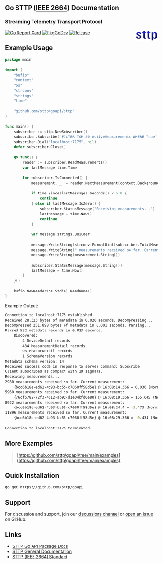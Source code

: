 ## Go STTP ([IEEE 2664](https://standards.ieee.org/project/2664.html)) Documentation
### Streaming Telemetry Transport Protocol

<img align="right" src="img/sttp.png">

[![Go Report Card](https://goreportcard.com/badge/github.com/sttp/goapi)](https://goreportcard.com/report/github.com/sttp/goapi)
[![PkgGoDev](https://pkg.go.dev/badge/github.com/sttp/goapi)](https://pkg.go.dev/github.com/sttp/goapi)
[![Release](https://img.shields.io/github/release/sttp/goapi.svg?style=flat-square)](https://github.com/sttp/goapi/releases/latest)

## Example Usage
```go
package main

import (
    "bufio"
    "context"
    "os"
    "strconv"
    "strings"
    "time"

    "github.com/sttp/goapi/sttp"
)

func main() {
    subscriber := sttp.NewSubscriber()
    subscriber.Subscribe("FILTER TOP 20 ActiveMeasurements WHERE True", nil)
    subscriber.Dial("localhost:7175", nil)
    defer subscriber.Close()

    go func() {
        reader := subscriber.ReadMeasurements()
        var lastMessage time.Time

        for subscriber.IsConnected() {
            measurement, _ := reader.NextMeasurement(context.Background())

            if time.Since(lastMessage).Seconds() < 5.0 {
                continue
            } else if lastMessage.IsZero() {
                subscriber.StatusMessage("Receiving measurements...")
                lastMessage = time.Now()
                continue
            }

            var message strings.Builder

            message.WriteString(strconv.FormatUint(subscriber.TotalMeasurementsReceived(), 10))
            message.WriteString(" measurements received so far. Current measurement:\n    ")
            message.WriteString(measurement.String())

            subscriber.StatusMessage(message.String())
            lastMessage = time.Now()
        }
    }()

    bufio.NewReader(os.Stdin).ReadRune()
}
```

Example Output:
```cmd
Connection to localhost:7175 established.
Received 28,323 bytes of metadata in 0.020 seconds. Decompressing...
Decompressed 251,898 bytes of metadata in 0.001 seconds. Parsing...
Parsed 532 metadata records in 0.023 seconds.
    Discovered:
        4 DeviceDetail records
        434 MeasurementDetail records
        93 PhasorDetail records
        1 SchemaVersion records
Metadata schema version: 14
Received success code in response to server command: Subscribe
Client subscribed as compact with 20 signals.
Receiving measurements...
2980 measurements received so far. Current measurement:
    {bcc6b18e-ed62-4c93-bc55-c7060ff58d5e} @ 16:08:14.366 = 0.036 (Normal)
5960 measurements received so far. Current measurement:
    {76cf5782-72f3-4312-ab92-d1e04bfd0e80} @ 16:08:19.366 = 155.645 (Normal)
8922 measurements received so far. Current measurement:
    {bcc6b18e-ed62-4c93-bc55-c7060ff58d5e} @ 16:08:24.4 = -3.473 (Normal)
11896 measurements received so far. Current measurement:
    {bcc6b18e-ed62-4c93-bc55-c7060ff58d5e} @ 16:08:29.366 = -0.434 (Normal)

Connection to localhost:7175 terminated.
```

## More Examples
> [https://github.com/sttp/goapi/tree/main/examples](https://github.com/sttp/goapi/tree/main/examples)


## Quick Installation
```console
go get https://github.com/sttp/goapi
```

## Support
For discussion and support, join our [discussions channel](https://github.com/sttp/goapi/discussions) or [open an issue](https://github.com/sttp/goapi/issues) on GitHub.
## Links

* [STTP Go API Package Docs](https://pkg.go.dev/github.com/sttp/goapi)
* [STTP General Documentation](https://sttp.github.io/documentation/)
* [STTP (IEEE 2664) Standard](https://standards.ieee.org/project/2664.html)
